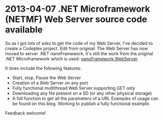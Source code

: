 # 2013-04-07 .NET Microframework (NETMF) Web Server source code available

So as I got lots of asks to get the code of my Web Server, I've decided to create a Codeplex project. Edit from original: The Web Server has now moved to server .NET nanoFramework, it's still the work from the original .NET Microframework which is used: [nanoFramework.WebServer](https://github.com/nanoframework/nanoFramework.WebServer).

 It does include the following features:

* Start, stop, Pause the Web Server
* Creation of a Web Server on any port
* Fully functional multithread Web Server supporting GET only
* Downloading any file present on a SD (or any other physical storage)
* A full function to get all the parameters of a URL  Examples of usage can be found on this blog. Working to publish a fully functional example.

 Feedback welcome!
